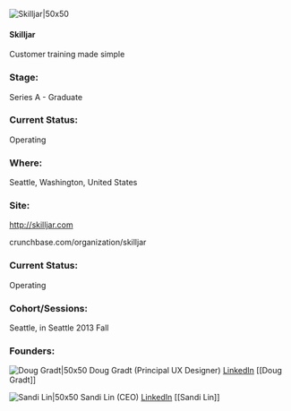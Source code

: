 

![Skilljar|50x50](https://apimg.techstars.com/connect/images/image_files/5394/d92e/78cc/340b/3300/0001/original/facebook-badge-159.jpg)

#### Skilljar
Customer training made simple

### Stage: 
Series A - Graduate 

### Current Status: 
Operating

### Where:
Seattle, Washington, United States

### Site:
http://skilljar.com



crunchbase.com/organization/skilljar

### Current Status: 
Operating

### Cohort/Sessions: 
Seattle, in Seattle 2013 Fall

### Founders: 

![Doug Gradt|50x50](http://www.gravatar.com/avatar/2e03ffdfd305245d19bbf0987b7392a8.png) Doug Gradt (Principal UX Designer) [LinkedIn](https://linkedin.com/pub/doug-gradt) [[Doug Gradt]]

![Sandi Lin|50x50](https://apimg.techstars.com/connect/images/image_files/55ccdc04bbe36faec7000006/original/yg7ntuZR.jpg) Sandi Lin (CEO) [LinkedIn](https://linkedin.com/in/sandislin) [[Sandi Lin]]


